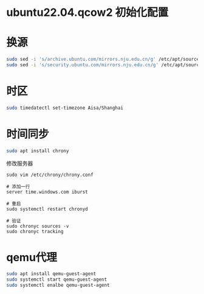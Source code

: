 # ubuntu22.04.qcow2 初始化配置

# 换源
```bash
sudo sed -i 's/archive.ubuntu.com/mirrors.nju.edu.cn/g' /etc/apt/sources.list
sudo sed -i 's/security.ubuntu.com/mirrors.nju.edu.cn/g' /etc/apt/sources.list
```

# 时区
```bash
sudo timedatectl set-timezone Aisa/Shanghai
```

# 时间同步
```bash
sudo apt install chrony
```

修改服务器
```
sudo vim /etc/chrony/chrony.conf

# 添加一行
server time.windows.com iburst

# 重启
sudo systemctl restart chronyd

# 验证
sudo chronyc sources -v
sudo chronyc tracking
```

# qemu代理
```bash
sudo apt install qemu-guest-agent
sudo systemctl start qemu-guest-agent
sudo systemctl enalbe qemu-guest-agent
```

